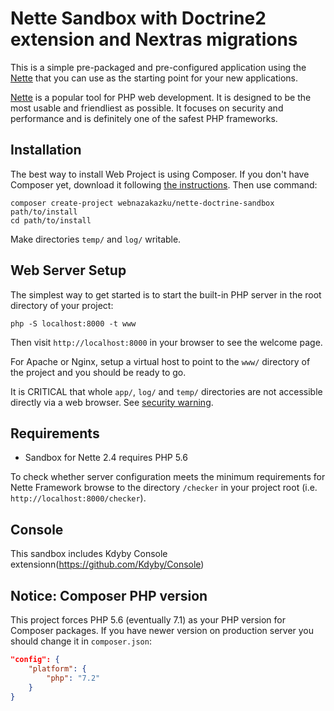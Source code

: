 Nette Sandbox with Doctrine2 extension and Nextras migrations
=============================================================

This is a simple pre-packaged and pre-configured application using the [Nette](https://nette.org)
that you can use as the starting point for your new applications.

[Nette](https://nette.org) is a popular tool for PHP web development.
It is designed to be the most usable and friendliest as possible. It focuses
on security and performance and is definitely one of the safest PHP frameworks.


Installation
------------

The best way to install Web Project is using Composer. If you don't have Composer yet,
download it following [the instructions](https://doc.nette.org/composer). Then use command:

	composer create-project webnazakazku/nette-doctrine-sandbox path/to/install
	cd path/to/install


Make directories `temp/` and `log/` writable.


Web Server Setup
----------------

The simplest way to get started is to start the built-in PHP server in the root directory of your project:

	php -S localhost:8000 -t www

Then visit `http://localhost:8000` in your browser to see the welcome page.

For Apache or Nginx, setup a virtual host to point to the `www/` directory of the project and you
should be ready to go.

It is CRITICAL that whole `app/`, `log/` and `temp/` directories are not accessible directly
via a web browser. See [security warning](https://nette.org/security-warning).


Requirements
------------

- Sandbox for Nette 2.4 requires PHP 5.6

To check whether server configuration meets the minimum requirements for
Nette Framework browse to the directory `/checker` in your project root (i.e. `http://localhost:8000/checker`).


Console
-------

This sandbox includes Kdyby Console extensionn(https://github.com/Kdyby/Console)


Notice: Composer PHP version
----------------------------

This project forces PHP 5.6 (eventually 7.1) as your PHP version for Composer packages. If you have newer
version on production server you should change it in `composer.json`:

```json
"config": {
	"platform": {
		"php": "7.2"
	}
}
```
